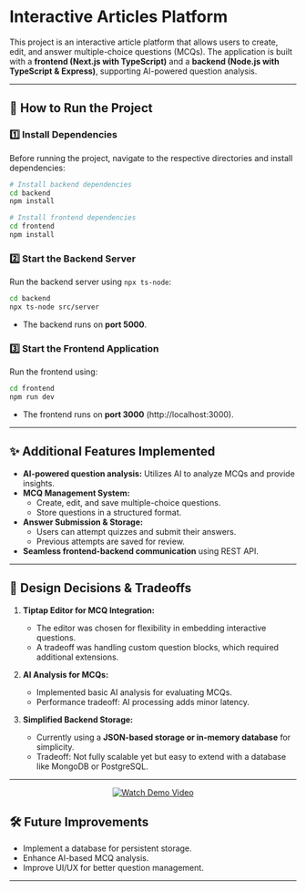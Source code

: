 # **Interactive Articles Platform**

This project is an interactive article platform that allows users to create, edit, and answer multiple-choice questions (MCQs). The application is built with a **frontend (Next.js with TypeScript)** and a **backend (Node.js with TypeScript & Express)**, supporting AI-powered question analysis.

---

## **🚀 How to Run the Project**

### **1️⃣ Install Dependencies**
Before running the project, navigate to the respective directories and install dependencies:

```sh
# Install backend dependencies
cd backend
npm install

# Install frontend dependencies
cd frontend
npm install
```

### **2️⃣ Start the Backend Server**
Run the backend server using `npx ts-node`:

```sh
cd backend
npx ts-node src/server
```
- The backend runs on **port 5000**.

### **3️⃣ Start the Frontend Application**
Run the frontend using:

```sh
cd frontend
npm run dev
```
- The frontend runs on **port 3000** (http://localhost:3000).

---

## **✨ Additional Features Implemented**
- **AI-powered question analysis:** Utilizes AI to analyze MCQs and provide insights.
- **MCQ Management System:**
  - Create, edit, and save multiple-choice questions.
  - Store questions in a structured format.
- **Answer Submission & Storage:**
  - Users can attempt quizzes and submit their answers.
  - Previous attempts are saved for review.
- **Seamless frontend-backend communication** using REST API.

---

## **📌 Design Decisions & Tradeoffs**
1. **Tiptap Editor for MCQ Integration:**  
   - The editor was chosen for flexibility in embedding interactive questions.
   - A tradeoff was handling custom question blocks, which required additional extensions.

2. **AI Analysis for MCQs:**  
   - Implemented basic AI analysis for evaluating MCQs.
   - Performance tradeoff: AI processing adds minor latency.

3. **Simplified Backend Storage:**  
   - Currently using a **JSON-based storage or in-memory database** for simplicity.
   - Tradeoff: Not fully scalable yet but easy to extend with a database like MongoDB or PostgreSQL.

---

<p align="center">
  <a href="https://private-user-images.githubusercontent.com/118787783/413616931-98358b9c-0861-4103-b5d7-7a1659f41e57.mp4">
    <img src="https://img.shields.io/badge/🎥 Watch Demo Video-red?style=for-the-badge&logo=video" alt="Watch Demo Video">
  </a>
</p>



## **🛠️ Future Improvements**
- Implement a database for persistent storage.
- Enhance AI-based MCQ analysis.
- Improve UI/UX for better question management.

---



